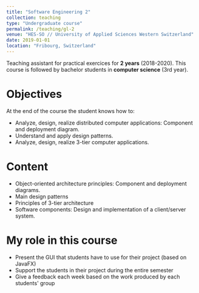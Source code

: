 ```yaml
---
title: "Software Engineering 2"
collection: teaching
type: "Undergraduate course"
permalink: /teaching/gl-2
venue: "HES-SO // University of Applied Sciences Western Switzerland"
date: 2019-01-01
location: "Fribourg, Switzerland"
---
```


Teaching assistant for practical exercices for <strong>2 years</strong> (2018-2020).
This course is followed by bachelor students in <strong>computer science</strong> (3rd year).


Objectives
======

At the end of the course the student knows how to:

* Analyze, design, realize distributed computer applications: Component and deployment diagram.
* Understand and apply design patterns.
* Analyze, design, realize 3-tier computer applications.

Content
======

* Object-oriented architecture principles: Component and deployment diagrams.
* Main design patterns
* Principles of 3-tier architecture
* Software components: Design and implementation of a client/server system.

My role in this course
======

* Present the GUI that students have to use for their project (based on JavaFX)
* Support the students in their project during the entire semester
* Give a feedback each week based on the work produced by each students' group